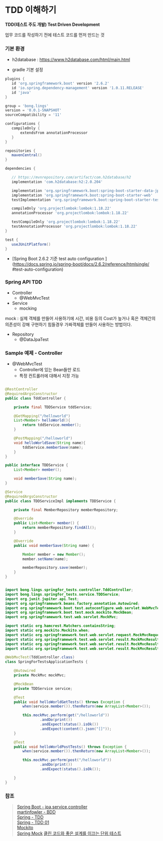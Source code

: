 # TDD 이해하기 

**TDD(테스트 주도 개발) Test Driven Development**  

업무 코드를 작성하기 전에 테스트 코드를 먼저 만드는 것  

### 기본 환경 

 - h2database : https://www.h2database.com/html/main.html

 - gradle 기본 설정 

 ```groovy
plugins {
	id 'org.springframework.boot' version '2.6.2'
	id 'io.spring.dependency-management' version '1.0.11.RELEASE'
	id 'java'
}

group = 'bong.lings'
version = '0.0.1-SNAPSHOT'
sourceCompatibility = '11'

configurations {
	compileOnly {
		extendsFrom annotationProcessor
	}
}

repositories {
	mavenCentral()
}

dependencies {

	// https://mvnrepository.com/artifact/com.h2database/h2
	implementation 'com.h2database:h2:2.0.204'

	implementation 'org.springframework.boot:spring-boot-starter-data-jpa'
	implementation 'org.springframework.boot:spring-boot-starter-web'
	testImplementation 'org.springframework.boot:spring-boot-starter-test'

	compileOnly 'org.projectlombok:lombok:1.18.22'
	annotationProcessor 'org.projectlombok:lombok:1.18.22'

	testCompileOnly 'org.projectlombok:lombok:1.18.22'
	testAnnotationProcessor 'org.projectlombok:lombok:1.18.22'
}

test {
	useJUnitPlatform()
}
```

- [Spring Boot 2.6.2 기준 test auto configuration ](https://docs.spring.io/spring-boot/docs/2.6.2/reference/htmlsingle/
#test-auto-configuration)

### Spring API TDD 

- Controller
  - @WebMvcTest
- Service 
  - mocking 

mock : 실제 객체를 만들어 사용하기에 시간, 비용 등의 Cost가 높거나 혹은 객체간의 의존성이 강해 구현하기 힘들경우 가짜객체를 만들어 사용하는 방법이다. 

- Repository
  - @DataJpaTest


### Sample 예제 - Controller 

- @WebMvcTest 
  - Controller에 있는 Bean들만 로드
  - 특정 컨트롤러에 대해서 지정 가능

```java

@RestController
@RequiredArgsConstructor
public class TddController {

    private final TDDService tddService;

    @GetMapping("/helloworld")
    List<Member> helloWorld(){
        return tddService.member();
    }

    @PostMapping("/helloworld")
    void helloWorldSave(String name){
        tddService.memberSave(name);
    }
}

public interface TDDService {
    List<Member> member();

    void memberSave(String name);
}

@Service
@RequiredArgsConstructor
public class TDDServiceImpl implements TDDService {

    private final MemberRepository memberRepository;

    @Override
    public List<Member> member() {
        return memberRepository.findAll();
    }

    @Override
    public void memberSave(String name) {

        Member member = new Member();
        member.setName(name);

        memberRepository.save(member);
    }
}

```

```java

import bong.lings.springfor_tests.controller.TddController;
import bong.lings.springfor_tests.service.TDDService;
import org.junit.jupiter.api.Test;
import org.springframework.beans.factory.annotation.Autowired;
import org.springframework.boot.test.autoconfigure.web.servlet.WebMvcTest;
import org.springframework.boot.test.mock.mockito.MockBean;
import org.springframework.test.web.servlet.MockMvc;

import static org.hamcrest.Matchers.containsString;
import static org.mockito.Mockito.when;
import static org.springframework.test.web.servlet.request.MockMvcRequestBuilders.get;
import static org.springframework.test.web.servlet.result.MockMvcResultHandlers.print;
import static org.springframework.test.web.servlet.result.MockMvcResultMatchers.content;
import static org.springframework.test.web.servlet.result.MockMvcResultMatchers.status;

@WebMvcTest(TddController.class)
class SpringForTestsApplicationTests {

	@Autowired
	private MockMvc mockMvc;

	@MockBean
	private TDDService service;

	@Test
	public void helloWorldGetTests() throws Exception {
		when(service.member()).thenReturn(new ArrayList<Member>());

		this.mockMvc.perform(get("/helloworld"))
				.andDo(print())
				.andExpect(status().isOk())
				.andExpect(content().json("[]"));
	}

	@Test
	public void helloWorldPostTests() throws Exception {
		when(service.member()).thenReturn(new ArrayList<Member>());

		this.mockMvc.perform(post("/helloworld"))
				.andDo(print())
				.andExpect(status().isOk());

	}
}

```

### 참조 

> [Spring Boot - jpa,service,controller](https://data-make.tistory.com/717)  
> [martinfowler - BDD](https://martinfowler.com/bliki/GivenWhenThen.html)   
> [Spring - TDD](https://otrodevym.tistory.com/entry/Spring%EC%97%90%EC%84%9C-%ED%85%8C%EC%8A%A4%ED%8A%B8-%EC%BC%80%EC%9D%B4%EC%8A%A4-TDD-%EC%9E%91%EC%84%B1%ED%95%98%EA%B8%B0)  
> [Spring - TDD 01](https://dzone.com/articles/test-driven-development-with-spring-boot-rest-api)  
> [Mockito](https://effortguy.tistory.com/142?category=841326)  
> [Spring Mock](https://gocheat.github.io/spring/spring_test-1/)
> [클린 코드와 좋은 설계를 이끄는 단위 테스트](http://www.yes24.com/Product/goods/11361087?scode=032&OzSrank=1)